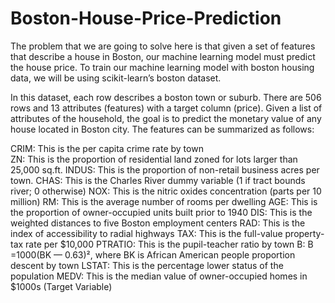 # Boston-House-Price-Prediction
The problem that we are going to solve here is that given a set of features that describe a house in Boston, our machine learning model must predict the house price. To train our machine learning model with boston housing data, we will be using scikit-learn’s boston dataset.

In this dataset, each row describes a boston town or suburb. There are 506 rows and 13 attributes (features) with a target column (price).
Given a list of attributes of the household, the goal is to predict the monetary value of any house located in Boston city. The features can be summarized as follows:

 CRIM: This is the per capita crime rate by town<br>
 ZN: This is the proportion of residential land zoned for lots larger than 25,000 sq.ft.
 INDUS: This is the proportion of non-retail business acres per town.
 CHAS: This is the Charles River dummy variable (1 if tract bounds river; 0 otherwise)
 NOX: This is the nitric oxides concentration (parts per 10 million)
 RM: This is the average number of rooms per dwelling
 AGE: This is the proportion of owner-occupied units built prior to 1940
 DIS: This is the weighted distances to five Boston employment centers
 RAD: This is the index of accessibility to radial highways
 TAX: This is the full-value property-tax rate per $10,000
 PTRATIO: This is the pupil-teacher ratio by town
 B: B =1000(BK — 0.63)², where BK is African American people proportion descent by town
 LSTAT: This is the percentage lower status of the population
 MEDV: This is the median value of owner-occupied homes in $1000s (Target Variable)
